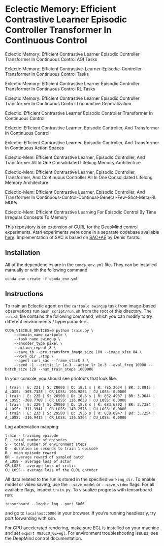# Eclectic Memory: Efficient Contrastive Learner Episodic Controller Transformer In Continuous Control 

Eclectic Memory: Efficient Contrastive Learner Episodic Controller Transformer In Continuous Control AGI Tasks

Eclectic Memory: Efficient Contrastive-Learner-Episodic-Controller-Transformer In Continuous Control Tasks

Eclectic Memory: Efficient Contrastive Learner Episodic Controller Transformer In Continuous Control RL Tasks

Eclectic Memory: Efficient Contrastive Learner Episodic Controller Transformer In Continuous Control Locomotive Generalization

Eclectic: Efficient Contrastive Learner Episodic Controller Transformer In Continuous Control

Eclectic: Efficient Contrastive Learner, Episodic Controller, And Transformer In Continuous Control

Eclectic: Efficient Contrastive Learner, Episodic Controller, And Transformer In Continuous Action Spaces

Eclectic-Mem: Efficient Contrastive Learner, Episodic Controller, And Transformer All In One Consolidated Lifelong Memory Architecture

Eclectic-Mem: Efficient Contrastive Learner, Episodic Controller, Transformer, And Continuous Controller All In One Consolidated Lifelong Memory Architecture

Eclectic-Mem: Efficient Contrastive Learner, Episodic Controller, And Transformer In Continuous-Control-Continual-General-Few-Shot-Meta-RL MDPs

Eclectic-Mem: Efficient Contrastive Learning For Episodic Control By Time Irregular Concepts To Memory

This repository is an extension of [CURL](https://mishalaskin.github.io/curl/) for the DeepMind control experiments. Atari experiments were done in a separate codebase available [here](https://github.com/aravindsrinivas/curl_rainbow). Implementation of SAC is based on [SAC+AE](https://github.com/denisyarats/pytorch_sac_ae) by Denis Yarats. 

## Installation 

All of the dependencies are in the `conda_env.yml` file. They can be installed manually or with the following command:

```
conda env create -f conda_env.yml
```

## Instructions
To train an Eclectic agent on the `cartpole swingup` task from image-based observations run `bash script/run.sh` from the root of this directory. The `run.sh` file contains the following command, which you can modify to try different environments / hyperparamters.
```
CUDA_VISIBLE_DEVICES=0 python train.py \
    --domain_name cartpole \
    --task_name swingup \
    --encoder_type pixel \
    --action_repeat 8 \
    --save_tb --pre_transform_image_size 100 --image_size 84 \
    --work_dir ./tmp \
    --agent curl_sac --frame_stack 3 \
    --seed -1 --critic_lr 1e-3 --actor_lr 1e-3 --eval_freq 10000 --batch_size 128 --num_train_steps 1000000 
```

In your console, you should see printouts that look like:

```
| train | E: 221 | S: 28000 | D: 18.1 s | R: 785.2634 | BR: 3.8815 | A_LOSS: -305.7328 | CR_LOSS: 190.9854 | CU_LOSS: 0.0000
| train | E: 225 | S: 28500 | D: 18.6 s | R: 832.4937 | BR: 3.9644 | A_LOSS: -308.7789 | CR_LOSS: 126.0638 | CU_LOSS: 0.0000
| train | E: 229 | S: 29000 | D: 18.8 s | R: 683.6702 | BR: 3.7384 | A_LOSS: -311.3941 | CR_LOSS: 140.2573 | CU_LOSS: 0.0000
| train | E: 233 | S: 29500 | D: 19.6 s | R: 838.0947 | BR: 3.7254 | A_LOSS: -316.9415 | CR_LOSS: 136.5304 | CU_LOSS: 0.0000
```

Log abbreviation mapping:

```
train - training episode
E - total number of episodes 
S - total number of environment steps
D - duration in seconds to train 1 episode
R - mean episode reward
BR - average reward of sampled batch
A_LOSS - average loss of actor
CR_LOSS - average loss of critic
CU_LOSS - average loss of the CURL encoder
```

All data related to the run is stored in the specified `working_dir`. To enable model or video saving, use the `--save_model` or `--save_video` flags. For all available flags, inspect `train.py`. To visualize progress with tensorboard run:

```
tensorboard --logdir log --port 6006
```

and go to `localhost:6006` in your browser. If you're running headlessly, try port forwarding with ssh. 

For GPU accelerated rendering, make sure EGL is installed on your machine and set `export MUJOCO_GL=egl`. For environment troubleshooting issues, see the DeepMind control documentation.

